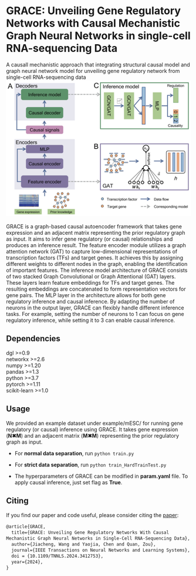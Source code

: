 # GRACE: Unveiling Gene Regulatory Networks with Causal Mechanistic Graph Neural Networks in single-cell RNA-sequencing Data
A causall mechanistic approach that integrating structural causal model and graph neural network model for unveiling gene regulatory network from single-cell RNA-sequencing data</br>
![image](./GRACE_overview.png)</br>
</br>
GRACE is a graph-based causal autoencoder framework that takes gene expression and an adjacent matrix representing the prior regulatory graph as input. It aims to infer gene regulatory (or causal) relationships and produces an inference result. The feature encoder module utilizes a graph attention network (GAT) to capture low-dimensional representations of transcription factors (TFs) and target genes. It achieves this by assigning different weights to different nodes in the graph, enabling the identification of important features. The inference model architecture of GRACE consists of two stacked Graph Convolutional or Graph Attentional (GAT) layers. These layers learn feature embeddings for TFs and target genes. The resulting embeddings are concatenated to form representation vectors for gene pairs. The MLP layer in the architecture allows for both gene regulatory inference and causal inference. By adapting the number of neurons in the output layer, GRACE can flexibly handle different inference tasks. For example, setting the number of neurons to 1 can focus on gene regulatory inference, while setting it to 3 can enable causal inference.</br>
## Dependencies
dgl >=0.9</br>
networkx >=2.6</br>
numpy >=1.20</br>
pandas >=1.3</br>
python >=3.7</br>
pytorch >=1.11</br>
scikit-learn >=1.0</br>

## Usage
We provided an example dataset under example/mESC/ for running gene regulatory (or causal) inference using GRACE. It takes gene expression (**N✖M**) and an adjacent matrix (**M✖M**) representing the prior regulatory graph as input.
* For **normal data separation**, run `python train.py`</br>
+ For **strict data separation**, run `python train_HardTrainTest.py`</br>
* The hyperparameters of GRACE can be modified in **param.yaml** file. To apply causal inference, just set flag as **True**.

## Citing
If you find our paper and code useful, please consider citing the [paper](https://ieeexplore.ieee.org/document/10562353):
```
@article{GRACE,
  title={GRACE: Unveiling Gene Regulatory Networks With Causal Mechanistic Graph Neural Networks in Single-Cell RNA-Sequencing Data},
  author={Jiacheng, Wang and Yaojia, Chen and Quan, Zou},
  journal={IEEE Transactions on Neural Networks and Learning Systems},
  doi = {10.1109/TNNLS.2024.3412753},
  year={2024},
}
```
